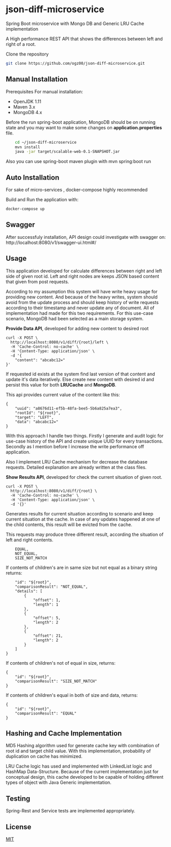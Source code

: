 # json-diff-microservice
Spring Boot microservice with Mongo DB and Generic LRU Cache implementation

A High performance REST API that shows the differences between left and right of a root.


Clone the repository

```bash
git clone https://github.com/ogz00/json-diff-microservice.git
```

## Manual Installation

Prerequisites For manual installation:

- OpenJDK 1.11 
- Maven 3.x
- MongoDB 4.x

Before the run spring-boot application, MongoDB should be on running state and you may want to make some changes on **application.properties** file.
 
```bash
    cd ~/json-diff-microservice
    mvn install
    java -jar target/scalable-web-0.1-SNAPSHOT.jar
```
Also you can use spring-boot maven plugin with mvn spring:boot run

## Auto Installation

For sake of micro-services , docker-compose highly recommended

Build and Run the application with:

```bash
docker-compose up
```
## Swagger 

After successfuly installation, API design could investigate with swagger on: http://localhost:8080/v1/swagger-ui.html#/

## Usage

This application developed for calculate differences between right and left side of given root id. Left and right nodes are keeps JSON based content that given from post requests.

According to my assumption this system will have write heavy usage for providing new content. And because of the heavy writes, system should avoid from the update process and should keep history of write requests according to their timestamp and never update any of document. All of implementation had made for this two requirements.
For this use-case scenario, MongoDB had been selected as a main storage system. 


**Provide Data API**, developed for adding new content to desired root

```
curl -X POST \
  http://localhost:8080/v1/diff/{root}/left \
  -H 'Cache-Control: no-cache' \
  -H 'Content-Type: application/json' \
  -d '{
	"content": "abcabc12="
}'
  ```
If requested id exists at the system find last version of that content and update it's data iteratively. Else create new content with desired id and persist this value for both **LRUCache** and **MongoDB**.

This api provides current value of the content like this:
```
{
    "uuid": "a8676d11-ef5b-48fa-bee5-5b6a825a7ea3",
    "rootId": "${root}",
    "target": "LEFT",
    "data": "abcabc12="
} 
```

With this approach I handle two things. Firstly I generate and audit logic for use-case history of the API and create unique UUID for every transactions. Secondly as I mention before I increase the write performance off application.

Also I implement LRU Cache mechanism for decrease the database requests. Detailed explanation are already written at the class files.


**Show Results API**, developed for check the current situation of given root.
```
curl -X POST \
  http://localhost:8080/v1/diff/{root} \
  -H 'Cache-Control: no-cache' \
  -H 'Content-Type: application/json' \
  -d '{}'
 ```

Generates results for current situation according to scenario and keep current situation at the cache. In case of any updates happened at one of the child contents, this result will be evicted from the cache.

This requests may produce three different result, according the situation of left and right contents.

```    
    EQUAL,
    NOT_EQUAL,
    SIZE_NOT_MATCH 
```
If contents of children's are in same size but not equal as a binary string returns:

```{
    "id": "${root}",
    "comparisonResult": "NOT_EQUAL",
    "details": [
        {
            "offset": 1,
            "length": 1
        },
        {
            "offset": 5,
            "length": 2
        },
        {
            "offset": 21,
            "length": 2
        }
    ]
}  
```

If contents of children's not of equal in size, returns:
```
{
    "id": "${root}",
    "comparisonResult": "SIZE_NOT_MATCH"
}
```

If contents of children's equal in both of size and data, returns:
```
{
    "id": "${root}",
    "comparisonResult": "EQUAL"
}
```
## Hashing and Cache Implementation
MD5 Hashing algorithm used for generate cache key with combination of root id and target child value. With this implementation, probability of duplication on cache has minimized.

LRU Cache logic has used and implemented with LinkedList logic and HashMap Data-Structure. Because of the current implementation just for conceptual design, this cache developed to be capable of holding different types of object with Java Generic implementation.

## Testing
Spring-Rest and Service tests are implemented appropriately.

## License
[MIT](https://choosealicense.com/licenses/mit/)

